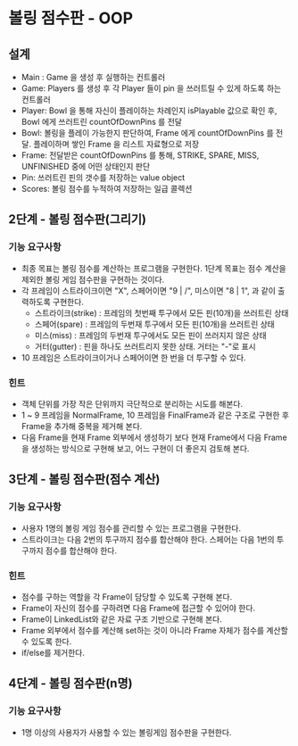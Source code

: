# 볼링 점수판 - OOP

## 설계

- Main : Game 을 생성 후 실행하는 컨트롤러
- Game: Players 를 생성 후 각 Player 들이 pin 을 쓰러트릴 수 있게 하도록 하는 컨트롤러
- Player: Bowl 을 통해 자신이 플레이하는 차례인지 isPlayable 값으로 확인 후, Bowl 에게 쓰러트린 countOfDownPins 를 전달
- Bowl: 볼링을 플레이 가능한지 판단하여, Frame 에게 countOfDownPins 를 전달. 플레이하며 쌓인 Frame 을 리스트 자료형으로 저장
- Frame: 전달받은 countOfDownPins 를 통해, STRIKE, SPARE, MISS, UNFINISHED 중에 어떤 상태인지 판단
- Pin: 쓰러트린 핀의 갯수를 저장하는 value object
- Scores: 볼링 점수를 누적하여 저장하는 일급 콜렉션

## 2단계 - 볼링 점수판(그리기)

### 기능 요구사항

- 최종 목표는 볼링 점수를 계산하는 프로그램을 구현한다. 1단계 목표는 점수 계산을 제외한 볼링 게임 점수판을 구현하는 것이다.
- 각 프레임이 스트라이크이면 "X", 스페어이면 "9 | /", 미스이면 "8 | 1", 과 같이 출력하도록 구현한다.
    - 스트라이크(strike) : 프레임의 첫번째 투구에서 모든 핀(10개)을 쓰러트린 상태
    - 스페어(spare) : 프레임의 두번재 투구에서 모든 핀(10개)을 쓰러트린 상태
    - 미스(miss) : 프레임의 두번재 투구에서도 모든 핀이 쓰러지지 않은 상태
    - 거터(gutter) : 핀을 하나도 쓰러트리지 못한 상태. 거터는 "-"로 표시
- 10 프레임은 스트라이크이거나 스페어이면 한 번을 더 투구할 수 있다.

### 힌트

- 객체 단위를 가장 작은 단위까지 극단적으로 분리하는 시도를 해본다.
- 1 ~ 9 프레임을 NormalFrame, 10 프레임을 FinalFrame과 같은 구조로 구현한 후 Frame을 추가해 중복을 제거해 본다.
- 다음 Frame을 현재 Frame 외부에서 생성하기 보다 현재 Frame에서 다음 Frame을 생성하는 방식으로 구현해 보고, 어느 구현이 더 좋은지 검토해 본다.

## 3단계 - 볼링 점수판(점수 계산)

### 기능 요구사항

- 사용자 1명의 볼링 게임 점수를 관리할 수 있는 프로그램을 구현한다.
- 스트라이크는 다음 2번의 투구까지 점수를 합산해야 한다. 스페어는 다음 1번의 투구까지 점수를 합산해야 한다.

### 힌트

- 점수를 구하는 역할을 각 Frame이 담당할 수 있도록 구현해 본다.
- Frame이 자신의 점수를 구하려면 다음 Frame에 접근할 수 있어야 한다.
- Frame이 LinkedList와 같은 자료 구조 기반으로 구현해 본다.
- Frame 외부에서 점수를 계산해 set하는 것이 아니라 Frame 자체가 점수를 계산할 수 있도록 한다.
- if/else를 제거한다.

## 4단계 - 볼링 점수판(n명)

### 기능 요구사항

- 1명 이상의 사용자가 사용할 수 있는 볼링게임 점수판을 구현한다.
